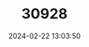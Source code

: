 ---
title: "30928"
category: "Goetzea elegans"
draft: false
date: 2024-02-22 13:03:50
languages:
  English: ["Beautiful Goetzea", "Matabuey", "Mata Buey"]
  Spanish; Castilian: ["Manzanilla"]
---